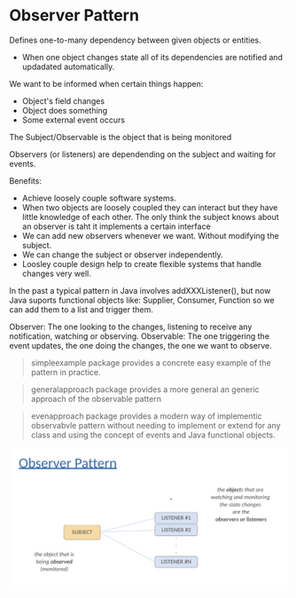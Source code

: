 # Observer Pattern

Defines one-to-many dependency between given objects or entities.

* When one object changes state all of its dependencies are notified and updadated automatically.

We want to be informed when certain things happen:

* Object's field changes
* Object does something
* Some external event occurs

The Subject/Observable is the object that is being monitored

Observers (or listeners) are dependending on the subject and waiting for events.

Benefits:

* Achieve loosely couple software systems.
* When two objects are loosely coupled they can interact but they have little knowledge of each other. The only think the subject knows about an observer is taht it implements a certain interface
* We can add new observers whenever we want. Without modifying the subject.
* We can change the subject or observer independently.
* Loosley couple design help to create flexible systems that handle changes very well.

In the past a typical pattern in Java involves addXXXListener(), but now Java suports functional objects like: Supplier<T>, Consumer<T>, Function<T> so we can add them to a list and trigger them.

Observer:  The one looking to the changes, listening to receive any notification, watching or observing.
Observable: The one triggering the event updates, the one doing the changes, the one we want to observe.

> simpleexample package provides a concrete easy example of the pattern in practice.

> generalapproach package provides a more general an generic approach of the observable pattern

> evenapproach package provides a modern way of implementic observabvle pattern without needing to implement or extend for any class and using the concept of events and Java functional objects. 

![observer-pattern](/images/observer.png)